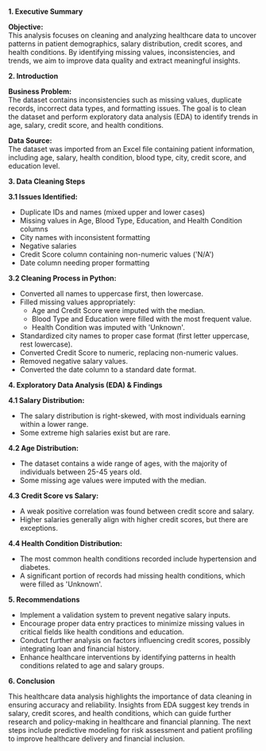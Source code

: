 **1. Executive Summary**

**Objective:**  
This analysis focuses on cleaning and analyzing healthcare data to uncover patterns in patient demographics, salary distribution, credit scores, and health conditions. By identifying missing values, inconsistencies, and trends, we aim to improve data quality and extract meaningful insights.



**2. Introduction**

**Business Problem:**  
The dataset contains inconsistencies such as missing values, duplicate records, incorrect data types, and formatting issues. The goal is to clean the dataset and perform exploratory data analysis (EDA) to identify trends in age, salary, credit score, and health conditions.

**Data Source:**  
The dataset was imported from an Excel file containing patient information, including age, salary, health condition, blood type, city, credit score, and education level.



**3. Data Cleaning Steps**

**3.1 Issues Identified:**  
- Duplicate IDs and names (mixed upper and lower cases)
- Missing values in Age, Blood Type, Education, and Health Condition columns
- City names with inconsistent formatting
- Negative salaries
- Credit Score column containing non-numeric values ('N/A')
- Date column needing proper formatting

**3.2 Cleaning Process in Python:**  
- Converted all names to uppercase first, then lowercase.
- Filled missing values appropriately:
  - Age and Credit Score were imputed with the median.
  - Blood Type and Education were filled with the most frequent value.
  - Health Condition was imputed with 'Unknown'.
- Standardized city names to proper case format (first letter uppercase, rest lowercase).
- Converted Credit Score to numeric, replacing non-numeric values.
- Removed negative salary values.
- Converted the date column to a standard date format.



**4. Exploratory Data Analysis (EDA) & Findings**

**4.1 Salary Distribution:**  
- The salary distribution is right-skewed, with most individuals earning within a lower range.
- Some extreme high salaries exist but are rare.

**4.2 Age Distribution:**  
- The dataset contains a wide range of ages, with the majority of individuals between 25-45 years old.
- Some missing age values were imputed with the median.

**4.3 Credit Score vs Salary:**  
- A weak positive correlation was found between credit score and salary.
- Higher salaries generally align with higher credit scores, but there are exceptions.

**4.4 Health Condition Distribution:**  
- The most common health conditions recorded include hypertension and diabetes.
- A significant portion of records had missing health conditions, which were filled as 'Unknown'.



**5. Recommendations**

- Implement a validation system to prevent negative salary inputs.
- Encourage proper data entry practices to minimize missing values in critical fields like health conditions and education.
- Conduct further analysis on factors influencing credit scores, possibly integrating loan and financial history.
- Enhance healthcare interventions by identifying patterns in health conditions related to age and salary groups.



**6. Conclusion**

This healthcare data analysis highlights the importance of data cleaning in ensuring accuracy and reliability. Insights from EDA suggest key trends in salary, credit scores, and health conditions, which can guide further research and policy-making in healthcare and financial planning. The next steps include predictive modeling for risk assessment and patient profiling to improve healthcare delivery and financial inclusion.

